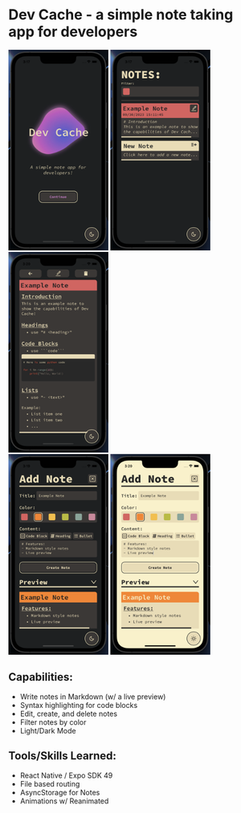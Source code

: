 # Dev Cache - a simple note taking app for developers

<div style=" width: '100%; flex-direction: 'row'; justify-content: 'space-between'; ">
<img src="./pictures/home_screen.png" height="400"/>
<img src="./pictures/note_list.png" height="400"/>
<img src="./pictures/note_preview.png" height="400"/>
<div>

<img src="./pictures/add_note_dark.png" height="400"/>
<img src="./pictures/add_note_light.png" height="400"/>

## Capabilities:
- Write notes in Markdown (w/ a live preview)
- Syntax highlighting for code blocks
- Edit, create, and delete notes
- Filter notes by color
- Light/Dark Mode

## Tools/Skills Learned:
- React Native / Expo SDK 49
- File based routing
- AsyncStorage for Notes
- Animations w/ Reanimated